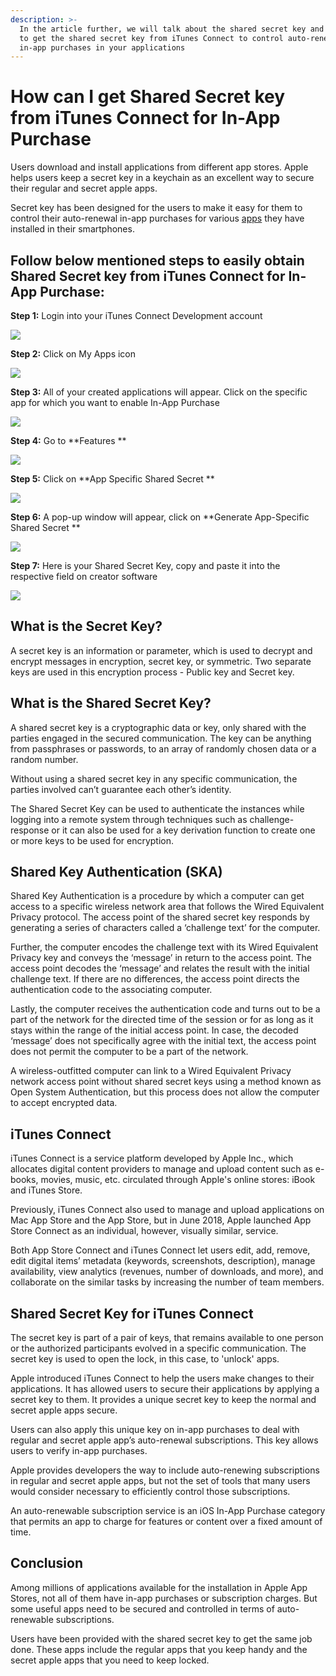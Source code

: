 ```yaml
---
description: >-
  In the article further, we will talk about the shared secret key and the steps
  to get the shared secret key from iTunes Connect to control auto-renewal of
  in-app purchases in your applications
---
```


# How can I get Shared Secret key from iTunes Connect for In-App Purchase

Users download and install applications from different app stores. Apple helps users keep a secret key in a keychain as an excellent way to secure their regular and secret apple apps.

Secret key has been designed for the users to make it easy for them to control their auto-renewal in-app purchases for various [apps](https://www.appypie.com/how-to-create-an-app) they have installed in their smartphones.

## Follow below mentioned steps to easily obtain Shared Secret key from iTunes Connect for In-App Purchase:

&#x20;**Step 1:** Login into your iTunes Connect Development account &#x20;

![](../../.gitbook/assets/itunes\_connect\_login.png)

&#x20;**Step 2:** Click on My Apps icon &#x20;

![](../../.gitbook/assets/itunes\_connect\_myapps.png)

&#x20;**Step 3:** All of your created applications will appear. Click on the specific app for which you want to enable In-App Purchase &#x20;

![](../../.gitbook/assets/itunes\_connect\_app.png)

&#x20;**Step 4:** Go to **Features **&#x20;

![](../../.gitbook/assets/itunes\_connect\_features.png)

&#x20;**Step 5:** Click on **App Specific Shared Secret **&#x20;

![](../../.gitbook/assets/itunes\_connect\_secret.png)

&#x20;**Step 6:** A pop-up window will appear, click on **Generate App-Specific Shared Secret **&#x20;

![](../../.gitbook/assets/itunes\_connect\_generate\_app\_secret.png)

&#x20;**Step 7:** Here is your Shared Secret Key, copy and paste it into the respective field on creator software &#x20;

![](../../.gitbook/assets/itunes\_connect\_secret\_key.png)

## **What is the Secret Key?**

A secret key is an information or parameter, which is used to decrypt and encrypt messages in encryption, secret key, or symmetric. Two separate keys are used in this encryption process - Public key and Secret key.

## **What is the Shared Secret Key?**

A shared secret key is a cryptographic data or key, only shared with the parties engaged in the secured communication. The key can be anything from passphrases or passwords, to an array of randomly chosen data or a random number.

Without using a shared secret key in any specific communication, the parties involved can’t guarantee each other’s identity.

The Shared Secret Key can be used to authenticate the instances while logging into a remote system through techniques such as challenge-response or it can also be used for a key derivation function to create one or more keys to be used for encryption.

## **Shared Key Authentication (SKA)**

Shared Key Authentication is a procedure by which a computer can get access to a specific wireless network area that follows the Wired Equivalent Privacy protocol. The access point of the shared secret key responds by generating a series of characters called a ‘challenge text’ for the computer.

Further, the computer encodes the challenge text with its Wired Equivalent Privacy key and conveys the ‘message’ in return to the access point. The access point decodes the ‘message’ and relates the result with the initial challenge text. If there are no differences, the access point directs the authentication code to the associating computer.

Lastly, the computer receives the authentication code and turns out to be a part of the network for the directed time of the session or for as long as it stays within the range of the initial access point. In case, the decoded ‘message’ does not specifically agree with the initial text, the access point does not permit the computer to be a part of the network.

A wireless-outfitted computer can link to a Wired Equivalent Privacy network access point without shared secret keys using a method known as Open System Authentication, but this process does not allow the computer to accept encrypted data.

## **iTunes Connect**

iTunes Connect is a service platform developed by Apple Inc., which allocates digital content providers to manage and upload content such as e-books, movies, music, etc. circulated through Apple's online stores: iBook and iTunes Store.

Previously, iTunes Connect also used to manage and upload applications on Mac App Store and the App Store, but in June 2018, Apple launched App Store Connect as an individual, however, visually similar, service.

Both App Store Connect and iTunes Connect let users edit, add, remove, edit digital items’ metadata (keywords, screenshots, description), manage availability, view analytics (revenues, number of downloads, and more), and collaborate on the similar tasks by increasing the number of team members.

## **Shared Secret Key for iTunes Connect**

The secret key is part of a pair of keys, that remains available to one person or the authorized participants evolved in a specific communication. The secret key is used to open the lock, in this case, to 'unlock' apps.

Apple introduced iTunes Connect to help the users make changes to their applications. It has allowed users to secure their applications by applying a secret key to them. It provides a unique secret key to keep the normal and secret apple apps secure.

Users can also apply this unique key on in-app purchases to deal with regular and secret apple app’s auto-renewal subscriptions. This key allows users to verify in-app purchases.

Apple provides developers the way to include auto-renewing subscriptions in regular and secret apple apps, but not the set of tools that many users would consider necessary to efficiently control those subscriptions.

An auto-renewable subscription service is an iOS In-App Purchase category that permits an app to charge for features or content over a fixed amount of time.

## **Conclusion**

Among millions of applications available for the installation in Apple App Stores, not all of them have in-app purchases or subscription charges. But some useful apps need to be secured and controlled in terms of auto-renewable subscriptions.

Users have been provided with the shared secret key to get the same job done. These apps include the regular apps that you keep handy and the secret apple apps that you need to keep locked.
